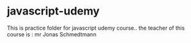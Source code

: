 # javascript-udemy
This is practice folder for javascript udemy course.. the teacher of this course is : mr Jonas Schmedtmann 
